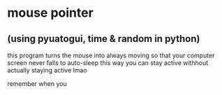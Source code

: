# mouse pointer 
## (using pyuatogui, time & random in python)
this program turns the mouse into always moving so that your computer screen never falls to auto-sleep
this way you can stay active withhout actually staying active lmao

remember when you